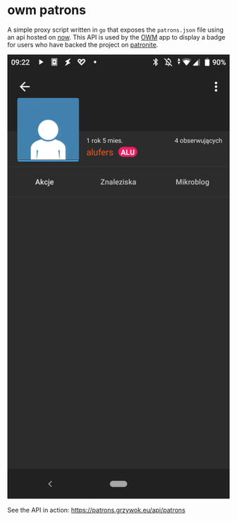 # owm patrons

A simple proxy script written in `go` that exposes the `patrons.json` file using an api hosted on [now](https://zeit.co/now). This API is used by the [OWM](https://github.com/feelfreelinux/WykopMobilny) app to display a badge for users who have backed the project on [patronite](https://patronite.pl/wykop-mobilny).

![Screenshot of the badge](badge-screenshot.png)

See the API in action: https://patrons.grzywok.eu/api/patrons